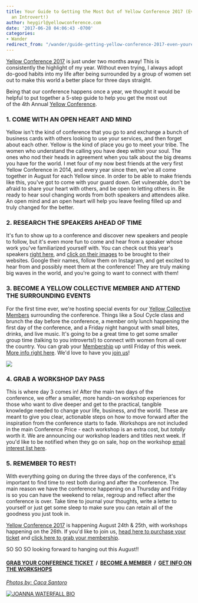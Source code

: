 ```yaml
---
title: Your Guide to Getting the Most Out of Yellow Conference 2017 (Even if You're
  an Introvert!)
author: heygirl@yellowconference.com
date: '2017-06-28 04:06:43 -0700'
categories:
- Wander
redirect_from: "/wander/guide-getting-yellow-conference-2017-even-youre-introvert/"
---
```


[Yellow Conference 2017](http://yellowco.co/conference/) is just under two months away! This is consistently the highlight of my year. Without even trying, I always adopt do-good habits into my life after being surrounded by a group of women set out to make this world a better place for three days straight.

Being that our conference happens once a year, we thought it would be helpful to put together a 5-step guide to help you get the most out of the 4th Annual [Yellow Conference](http://yellowco.co/conference/).

### 1\. COME WITH AN OPEN HEART AND MIND

Yellow isn't the kind of conference that you go to and exchange a bunch of business cards with others looking to use your services, and then forget about each other. Yellow is the kind of place you go to meet your tribe. The women who understand the calling you have deep within your soul. The ones who nod their heads in agreement when you talk about the big dreams you have for the world. I met four of my now best friends at the very first Yellow Conference in 2014, and every year since then, we've all come together in August for each Yellow since. In order to be able to make friends like this, you've got to come with your guard down. Get vulnerable, don't be afraid to share your heart with others, and be open to letting others in. Be ready to hear soul changing words from both speakers and attendees alike. An open mind and an open heart will help you leave feeling filled up and truly changed for the better.

### 2\. RESEARCH THE SPEAKERS AHEAD OF TIME

It's fun to show up to a conference and discover new speakers and people to follow, but it's even more fun to come and hear from a speaker whose work you've familiarized yourself with. You can check out this year's speakers [right here](http://yellowco.co/yellow-conference-2017-speakers/), and [click on their images](http://yellowco.co/yellow-conference-2017-speakers/) to be brought to their websites. Google their names, follow them on Instagram, and get excited to hear from and possibly meet them at the conference! They are truly making big waves in the world, and you're going to want to connect with them!

### 3\. BECOME A YELLOW COLLECTIVE MEMBER AND ATTEND THE SURROUNDING EVENTS

For the first time ever, we're hosting special events for our [Yellow Collective Members](http://yellowcollective.co/) surrounding the conference. Things like a Soul Cycle class and brunch the day before the conference, a member only lunch happening the first day of the conference, and a Friday night hangout with small bites, drinks, and live music. It's going to be a great time to get some smaller group time (talking to you introverts!) to connect with women from all over the country. You can grab your [Membership](http://yellowcollective.co/) up until Friday of this week. [More info right here](http://yellowcollective.co/). We'd love to have you [join us](http://yellowcollective.co/)!

[![](http://yellowco.co/wp-content/uploads/2017/06/Yellow2016SpeakerDinner-44.jpg)](http://yellowco.co/wp-content/uploads/2017/06/Yellow2016SpeakerDinner-44.jpg)

### 4\. GRAB A WORKSHOP DAY PASS

This is where day 3 comes in! After the main two days of the conference, we offer a smaller, more hands-on workshop experiences for those who want to dive deeper and get to the practical, tangible knowledge needed to change your life, business, and the world. These are meant to give you clear, actionable steps on how to move forward after the inspiration from the conference starts to fade. Workshops are not included in the main Conference Price - each workshop is an extra cost, but _totally_ worth it. We are announcing our workshop leaders and titles next week. If you'd like to be notified when they go on sale, hop on the workshop [email interest list here](http://eepurl.com/cUck21).

### 5\. REMEMBER TO REST!

With everything going on during the three days of the conference, it's important to find time to rest both during and after the conference. The main reason we have the conference happening on a Thursday and Friday is so you can have the weekend to relax, regroup and reflect after the conference is over. Take time to journal your thoughts, write a letter to yourself or just get some sleep to make sure you can retain all of the goodness you just took in.

[Yellow Conference 2017](http://yellowco.co/conference/) is happening August 24th & 25th, with workshops happening on the 26th. If you'd like to join us, [head here to purchase your ticket](http://yellowco.co/conference/) and [click here to grab your membership](http://yellowcollective.co/).

SO SO SO looking forward to hanging out this August!!

#### [GRAB YOUR CONFERENCE TICKET](http://yellowco.co/conference/)  /  [BECOME A MEMBER](http://yellowcollective.co/)  /  [GET INFO ON THE WORKSHOPS](http://eepurl.com/cUck21)

[_Photos by: Caca Santoro_](http://cacasantoro.com/)

[![JOANNA WATERFALL BIO](http://yellowco.co/wp-content/uploads/2017/05/JOANNA-WATERFALL-BIO.jpg)](https://www.instagram.com/joannawaterfall/)
